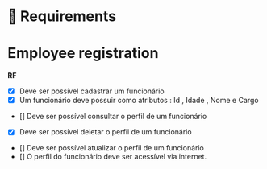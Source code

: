 # :memo: Requirements

# Employee registration

**RF**
-  [x] Deve ser possível cadastrar um funcionário
-  [x] Um funcionário deve possuir como atributos : Id , Idade , Nome e Cargo
-  [] Deve ser possível consultar o perfil de um funcionário
-  [x] Deve ser possível deletar o perfil de um funcionário
-  [] Deve ser possível atualizar o perfil de um funcionário
-  [] O perfil do funcionário deve ser acessível via internet.
